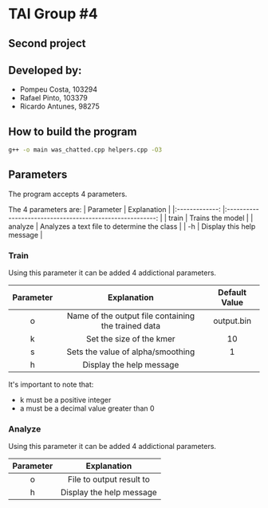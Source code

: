 # TAI Group #4
## Second project
## Developed by:
- Pompeu Costa, 103294
- Rafael Pinto, 103379
- Ricardo Antunes, 98275

## How to build the program
```bash
g++ -o main was_chatted.cpp helpers.cpp -O3

```

## Parameters
The program accepts 4 parameters.

The 4 parameters are:
| Parameter 	   |            Explanation    	                                | 
|:-------------: |:--------------------------------------------------------:	|
|     train      |     Trains the model    	                                  |
|     analyze    |  Analyzes a text file to determine the class               |
|     -h     	   |         Display this help message                        	|

### Train
  Using this parameter it can be added 4 addictional parameters.

| Parameter 	|                 Explanation                          | Default Value 	|
|:---------:	|:---------------------------------------------------: |:-------------:	|
|     o     	|  Name of the output file containing the trained data |  output.bin   	|
|     k     	|     Set the size of the kmer           	             |     10        	|
|     s     	|     Sets the value of alpha/smoothing 	             |     1       	  |
|     h     	|     Display the help message       	                 |              	|


It's important to note that:
- k must be a positive integer
- a must be a decimal value greater than 0

### Analyze

  Using this parameter it can be added 4 addictional parameters.

| Parameter 	|              Explanation               |
|:---------:	|:-------------------------------------: |
|     o     	|   File to output result to             |
|     h     	|     Display the help message           |
